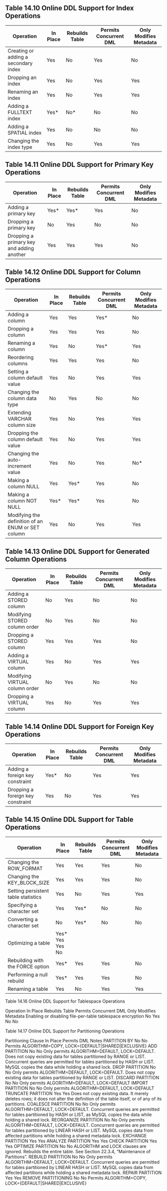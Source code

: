 
## Table 14.10 Online DDL Support for Index Operations

|Operation	|In Place	|Rebuilds Table	|Permits Concurrent DML	|Only Modifies Metadata|
|--|--|--|--|--|
|Creating or adding a secondary index	|Yes	|No	|Yes	|No|
|Dropping an index	|Yes	|No	|Yes	|Yes|
|Renaming an index	|Yes	|No	|Yes	|Yes|
|Adding a FULLTEXT index	|Yes*	|No*	|No	|No|
|Adding a SPATIAL index	|Yes	|No	|No	|No|
|Changing the index type	|Yes	|No	|Yes	|Yes|

## Table 14.11 Online DDL Support for Primary Key Operations

|Operation	|In Place	|Rebuilds Table	|Permits Concurrent DML	|Only Modifies Metadata|
|--|--|--|--|--|
|Adding a primary key	|Yes*	|Yes*	|Yes	|No|
|Dropping a primary key	|No	|Yes	|No	|No|
|Dropping a primary key and adding another	|Yes	|Yes	|Yes	|No|

## Table 14.12 Online DDL Support for Column Operations

|Operation	|In Place	|Rebuilds Table	|Permits Concurrent DML	|Only Modifies Metadata|
|--|--|--|--|--|
|Adding a column	|Yes	|Yes	|Yes*	|No|
|Dropping a column	|Yes	|Yes	|Yes	|No|
|Renaming a column	|Yes	|No	|Yes*	|Yes|
|Reordering columns	|Yes	|Yes	|Yes	|No|
|Setting a column default value	|Yes	|No	|Yes	|Yes|
|Changing the column data type	|No	|Yes	|No	|No|
|Extending VARCHAR column size	|Yes	|No	|Yes	|Yes|
|Dropping the column default value	|Yes	|No	|Yes	|Yes|
|Changing the auto-increment value	|Yes	|No	|Yes	|No*|
|Making a column NULL	|Yes	|Yes*	|Yes	|No|
|Making a column NOT NULL	|Yes*	|Yes*	|Yes	|No|
|Modifying the definition of an ENUM or SET column	|Yes	|No	|Yes	|Yes|

## Table 14.13 Online DDL Support for Generated Column Operations

|Operation	|In Place	|Rebuilds Table	|Permits Concurrent DML	|Only Modifies Metadata|
|--|--|--|--|--|
|Adding a STORED column	|No	|Yes	|No	|No|
|Modifying STORED column order	|No	|Yes	|No	|No|
|Dropping a STORED column	|Yes	|Yes	|Yes	|No|
|Adding a VIRTUAL column	|Yes	|No	|Yes	|Yes|
|Modifying VIRTUAL column order	|No	|Yes	|No	|No|
|Dropping a VIRTUAL column	|Yes	|No	|Yes	|Yes|

## Table 14.14 Online DDL Support for Foreign Key Operations

|Operation	|In Place	|Rebuilds Table	|Permits Concurrent DML	|Only Modifies Metadata|
|--|--|--|--|--|
|Adding a foreign key constraint	|Yes*	|No	|Yes	|Yes|
|Dropping a foreign key constraint	|Yes	|No	|Yes	|Yes|

## Table 14.15 Online DDL Support for Table Operations

|Operation	|In Place	|Rebuilds Table	|Permits Concurrent DML	|Only Modifies Metadata|
|--|--|--|--|--|
|Changing the ROW_FORMAT	|Yes	|Yes	|Yes	|No|
|Changing the KEY_BLOCK_SIZE	|Yes	|Yes	|Yes	|No|
|Setting persistent table statistics	|Yes	|No	|Yes	|Yes|
|Specifying a character set	|Yes	|Yes*	|No	|No|
|Converting a character set	|No	|Yes*	|No	|No|
|Optimizing a table	|Yes*	Yes	Yes	No|
|Rebuilding with the FORCE option	|Yes*	|Yes	|Yes	|No|
|Performing a null rebuild	|Yes*	|Yes	|Yes	|No|
|Renaming a table	|Yes	|No	|Yes	|Yes|

Table 14.16 Online DDL Support for Tablespace Operations

Operation	In Place	Rebuilds Table	Permits Concurrent DML	Only Modifies Metadata
Enabling or disabling file-per-table tablespace encryption	No	Yes	No	No

Table 14.17 Online DDL Support for Partitioning Operations

Partitioning Clause	In Place	Permits DML	Notes
PARTITION BY	No	No	Permits ALGORITHM=COPY, LOCK={DEFAULT|SHARED|EXCLUSIVE}
ADD PARTITION	No	No	Only permits ALGORITHM=DEFAULT, LOCK=DEFAULT. Does not copy existing data for tables partitioned by RANGE or LIST. Concurrent queries are permitted for tables partitioned by HASH or LIST. MySQL copies the data while holding a shared lock.
DROP PARTITION	No	No	Only permits ALGORITHM=DEFAULT, LOCK=DEFAULT. Does not copy existing data for tables partitioned by RANGE or LIST.
DISCARD PARTITION	No	No	Only permits ALGORITHM=DEFAULT, LOCK=DEFAULT
IMPORT PARTITION	No	No	Only permits ALGORITHM=DEFAULT, LOCK=DEFAULT
TRUNCATE PARTITION	Yes	Yes	Does not copy existing data. It merely deletes rows; it does not alter the definition of the table itself, or of any of its partitions.
COALESCE PARTITION	No	No	Only permits ALGORITHM=DEFAULT, LOCK=DEFAULT. Concurrent queries are permitted for tables partitioned by HASH or LIST, as MySQL copies the data while holding a shared lock.
REORGANIZE PARTITION	No	No	Only permits ALGORITHM=DEFAULT, LOCK=DEFAULT. Concurrent queries are permitted for tables partitioned by LINEAR HASH or LIST. MySQL copies data from affected partitions while holding a shared metadata lock.
EXCHANGE PARTITION	Yes	Yes	
ANALYZE PARTITION	Yes	Yes	
CHECK PARTITION	Yes	Yes	
OPTIMIZE PARTITION	No	No	ALGORITHM and LOCK clauses are ignored. Rebuilds the entire table. See Section 22.3.4, “Maintenance of Partitions”.
REBUILD PARTITION	No	No	Only permits ALGORITHM=DEFAULT, LOCK=DEFAULT. Concurrent queries are permitted for tables partitioned by LINEAR HASH or LIST. MySQL copies data from affected partitions while holding a shared metadata lock.
REPAIR PARTITION	Yes	Yes	
REMOVE PARTITIONING	No	No	Permits ALGORITHM=COPY, LOCK={DEFAULT|SHARED|EXCLUSIVE}
